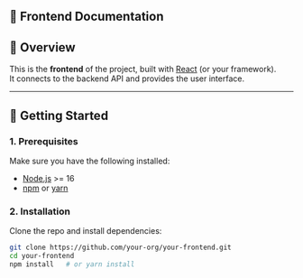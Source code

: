 ## 🎨 Frontend Documentation

## 📌 Overview
This is the **frontend** of the project, built with [React](https://reactjs.org/) (or your framework).  
It connects to the backend API and provides the user interface.

---

## 🚀 Getting Started

### 1. Prerequisites
Make sure you have the following installed:
- [Node.js](https://nodejs.org/) >= 16
- [npm](https://www.npmjs.com/) or [yarn](https://yarnpkg.com/)

### 2. Installation
Clone the repo and install dependencies:
```bash
git clone https://github.com/your-org/your-frontend.git
cd your-frontend
npm install   # or yarn install
